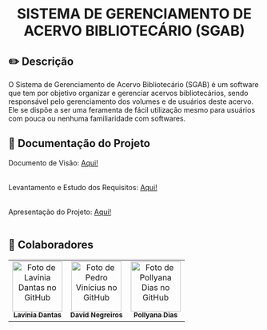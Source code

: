 <h1 align="center">SISTEMA DE GERENCIAMENTO DE ACERVO BIBLIOTECÁRIO (SGAB)</h1>


## **✏️ Descrição**
O Sistema de Gerenciamento de Acervo Bibliotecário (SGAB) é um software que tem por objetivo organizar e gerenciar acervos bibliotecários, sendo responsável pelo gerenciamento dos volumes e de usuários deste acervo. Ele se dispõe a ser uma feramenta de fácil utilização mesmo para usuários com pouca ou nenhuma familiaridade com softwares. 


## 📑 Documentação do Projeto
<table>
  Documento de Visão: 
  <a href= "https://docs.google.com/document/d/1bz-D6yB8bUrrWe2YJ9Hxxhb13Ap8tRNt/edit">
    Aqui!
  </a>
</table>
<table>
  Levantamento e Estudo dos Requisitos: 
  <a href="https://docs.google.com/document/d/1lGCh_iDFzf7r12JK3zvGvr3qyPhJSXVJ/edit">
    Aqui!
  </a>
</table>
<table>
  Apresentação do Projeto: 
  <a href="https://www.canva.com/design/DAGCaqQkhXA/z4aQV04WzUhxd9bxdjC6fA/edit?utm_content=DAGCaqQkhXA&utm_campaign=designshare&utm_medium=link2&utm_source=sharebutton">
    Aqui!
  </a>
</table>

## :handshake: Colaboradores
<table align="center">
  <tr>
    <td align="center">
      <a href="https://github.com/LilPuppet">
        <img src="https://avatars.githubusercontent.com/u/100712081?v=4" width="100px;" alt="Foto de Lavinia Dantas no GitHub"/><br>
        <sub>
          <b>Lavinia Dantas</b>
        </sub>
      </a>
    </td>
    <td align="center">
      <a href="https://github.com/CaraChaato">
        <img src="https://avatars.githubusercontent.com/u/100435970?v=4" width="100px;" alt="Foto de Pedro Vinícius no GitHub"/><br>
        <sub>
          <b>David Negreiros</b>
        </sub>
      </a>
    </td>
    <td align="center">
      <a href="https://github.com/Davidnegreiros">
        <img src="https://avatars.githubusercontent.com/u/110605099?v=4" width="100px;" alt="Foto de Pollyana Dias no GitHub"/><br>
        <sub>
          <b>Pollyana Dias</b>
        </sub>
      </a>
    </td>
  </tr>
</table> 
